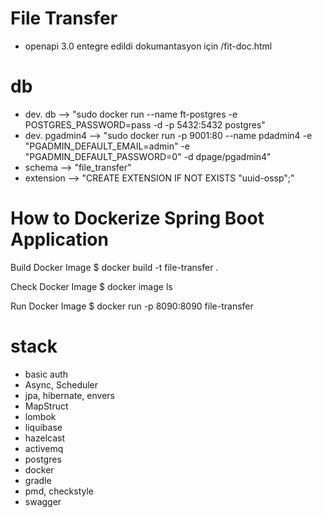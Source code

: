 # File Transfer
- openapi 3.0 entegre edildi dokumantasyon için /fit-doc.html

# db
- dev. db --> "sudo docker run --name ft-postgres -e POSTGRES_PASSWORD=pass -d -p 5432:5432 postgres" 
- dev. pgadmin4 --> "sudo docker run -p 9001:80 --name pdadmin4 -e "PGADMIN_DEFAULT_EMAIL=admin" -e "PGADMIN_DEFAULT_PASSWORD=0" -d dpage/pgadmin4"
- schema --> "file_transfer"
- extension --> "CREATE EXTENSION IF NOT EXISTS "uuid-ossp";"

# How to Dockerize Spring Boot Application
Build Docker Image
$ docker build -t file-transfer .

Check Docker Image
$ docker image ls

Run Docker Image
$ docker run -p 8090:8090 file-transfer

# stack
- basic auth
- Async, Scheduler
- jpa, hibernate, envers
- MapStruct
- lombok
- liquibase
- hazelcast
- activemq
- postgres
- docker
- gradle
- pmd, checkstyle
- swagger